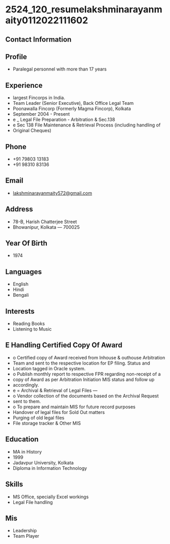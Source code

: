 # 2524_120_resumelakshminarayanmaity0112022111602

## Contact Information



## Profile

* Paralegal personnel with more than 17 years


## Experience

* largest Fincorps in India.
* Team Leader (Senior Executive), Back Office Legal Team
* Poonawalla Fincorp (Formerly Magma Fincorp), Kolkata
* September 2004 - Present
* e _ Legal File Preparation - Arbitration & Sec.138
* e Sec 138 File Maintenance & Retrieval Process (including handling of
* Original Cheques)


## Phone

* +91 79803 13183
* +91 98310 83136


## Email

* lakshminarayanmaity572@gmail.com


## Address

* 78-B, Harish Chatterjee Street
* Bhowanipur, Kolkata — 700025


## Year Of Birth

* 1974


## Languages

* English
* Hindi
* Bengali


## Interests

* Reading Books
* Listening to Music


## E Handling Certified Copy Of Award

* o Certified copy of Award received from Inhouse & outhouse Arbitration
* Team and sent to the respective location for EP filing. Status and
* Location tagged in Oracle system.
* o Publish monthly report to respective FPR regarding non-receipt of a
* copy of Award as per Arbitration Initiation MIS status and follow up
* accordingly.
* e = Archival & Retrieval of Legal Files —
* o Vendor collection of the documents based on the Archival Request
* sent to them.
* o To prepare and maintain MIS for future record purposes
* Handover of legal files for Sold Out matters
* Purging of old legal files
* File storage tracker & Other MIS


## Education

* MA in History
* 1999
* Jadavpur University, Kolkata
* Diploma in Information Technology


## Skills

* MS Office, specially Excel workings
* Legal File handling


## Mis

* Leadership
* Team Player

